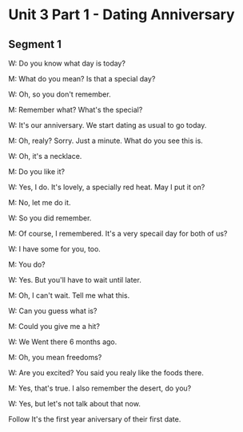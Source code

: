 # Unit 3 Part 1 - Dating Anniversary

## Segment 1

W: Do you know what day is today?

M: What do you mean? Is that a special day?

W: Oh, so you don't remember.

M: Remember what? What's the special?

W: It's our anniversary. We start dating as usual to go today.

M: Oh, realy? Sorry. Just a minute. What do you see this is.

W: Oh, it's a necklace.

M: Do you like it?

W: Yes, I do. It's lovely, a specially red heat.  May I put it on?

M: No, let me do it.

W: So you did remember.

M: Of course, I remembered. It's a very specail day for both of us?

W: I have some for you, too.

M: You do?

W: Yes. But you'll have to wait until later.

M: Oh, I can't wait. Tell me what this.

W: Can you guess what is?

M: Could you give me a hit?

W: We Went there 6 months ago.

M: Oh, you mean freedoms?

W: Are you excited? You said you realy like the foods there.

M: Yes, that's true. I also remember the desert, do you?

W: Yes, but let's not talk about that now. 


Follow
It's the first year aniversary of their first date.
